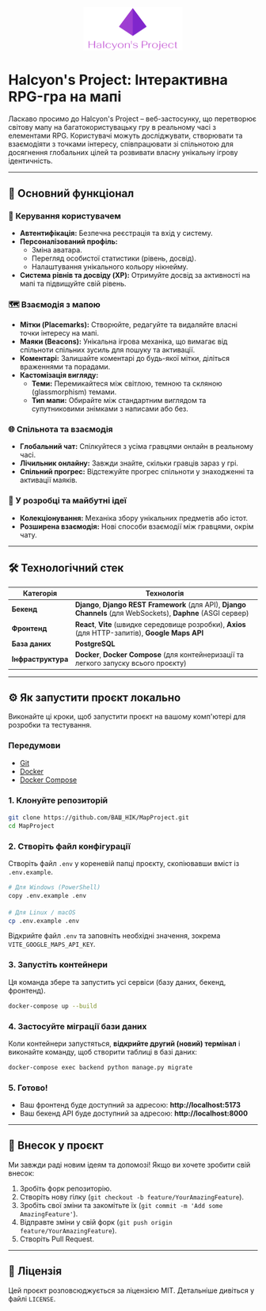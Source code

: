<p align="center">
  <img src="Logo.png" alt="Project Logo" width="200"/>
</p>

# Halcyon's Project: Інтерактивна RPG-гра на мапі

Ласкаво просимо до Halcyon's Project – веб-застосунку, що перетворює світову мапу на багатокористувацьку гру в реальному часі з елементами RPG. Користувачі можуть досліджувати, створювати та взаємодіяти з точками інтересу, співпрацювати зі спільнотою для досягнення глобальних цілей та розвивати власну унікальну ігрову ідентичність.

---

## 🚀 Основний функціонал

### 👤 Керування користувачем
- **Автентифікація:** Безпечна реєстрація та вхід у систему.
- **Персоналізований профіль:**
  - Зміна аватара.
  - Перегляд особистої статистики (рівень, досвід).
  - Налаштування унікального кольору нікнейму.
- **Система рівнів та досвіду (XP):** Отримуйте досвід за активності на мапі та підвищуйте свій рівень.

### 🗺️ Взаємодія з мапою
- **Мітки (Placemarks):** Створюйте, редагуйте та видаляйте власні точки інтересу на мапі.
- **Маяки (Beacons):** Унікальна ігрова механіка, що вимагає від спільноти спільних зусиль для пошуку та активації.
- **Коментарі:** Залишайте коментарі до будь-якої мітки, діліться враженнями та порадами.
- **Кастомізація вигляду:**
  - **Теми:** Перемикайтеся між світлою, темною та скляною (glassmorphism) темами.
  - **Тип мапи:** Обирайте між стандартним виглядом та супутниковими знімками з написами або без.

### 🌐 Спільнота та взаємодія
- **Глобальний чат:** Спілкуйтеся з усіма гравцями онлайн в реальному часі.
- **Лічильник онлайну:** Завжди знайте, скільки гравців зараз у грі.
- **Спільний прогрес:** Відстежуйте прогрес спільноти у знаходженні та активації маяків.

### 🔮 У розробці та майбутні ідеї
- **Колекціонування:** Механіка збору унікальних предметів або істот.
- **Розширена взаємодія:** Нові способи взаємодії між гравцями, окрім чату.

---

## 🛠️ Технологічний стек

| Категорія      | Технологія                                                                                                                                                           |
|----------------|----------------------------------------------------------------------------------------------------------------------------------------------------------------------|
| **Бекенд**     | **Django**, **Django REST Framework** (для API), **Django Channels** (для WebSockets), **Daphne** (ASGI сервер)                                                        |
| **Фронтенд**   | **React**, **Vite** (швидке середовище розробки), **Axios** (для HTTP-запитів), **Google Maps API**                                                                    |
| **База даних** | **PostgreSQL**                                                                                                                                                       |
| **Інфраструктура** | **Docker**, **Docker Compose** (для контейнеризації та легкого запуску всього проєкту)                                                                               |

---

## ⚙️ Як запустити проєкт локально

Виконайте ці кроки, щоб запустити проєкт на вашому комп'ютері для розробки та тестування.

### Передумови

- [Git](https://git-scm.com/)
- [Docker](https://www.docker.com/products/docker-desktop/)
- [Docker Compose](https://docs.docker.com/compose/install/)

### 1. Клонуйте репозиторій

```bash
git clone https://github.com/ВАШ_НІК/MapProject.git
cd MapProject
```

### 2. Створіть файл конфігурації

Створіть файл `.env` у кореневій папці проєкту, скопіювавши вміст із `.env.example`.

```bash
# Для Windows (PowerShell)
copy .env.example .env

# Для Linux / macOS
cp .env.example .env
```

Відкрийте файл `.env` та заповніть необхідні значення, зокрема `VITE_GOOGLE_MAPS_API_KEY`.

### 3. Запустіть контейнери

Ця команда збере та запустить усі сервіси (базу даних, бекенд, фронтенд).

```bash
docker-compose up --build
```

### 4. Застосуйте міграції бази даних

Коли контейнери запустяться, **відкрийте другий (новий) термінал** і виконайте команду, щоб створити таблиці в базі даних:

```bash
docker-compose exec backend python manage.py migrate
```

### 5. Готово!

- Ваш фронтенд буде доступний за адресою: **http://localhost:5173**
- Ваш бекенд API буде доступний за адресою: **http://localhost:8000**

---

## 🤝 Внесок у проєкт

Ми завжди раді новим ідеям та допомозі! Якщо ви хочете зробити свій внесок:

1.  Зробіть форк репозиторію.
2.  Створіть нову гілку (`git checkout -b feature/YourAmazingFeature`).
3.  Зробіть свої зміни та закомітьте їх (`git commit -m 'Add some AmazingFeature'`).
4.  Відправте зміни у свій форк (`git push origin feature/YourAmazingFeature`).
5.  Створіть Pull Request.

---

## 📄 Ліцензія

Цей проєкт розповсюджується за ліцензією MIT. Детальніше дивіться у файлі `LICENSE`.
